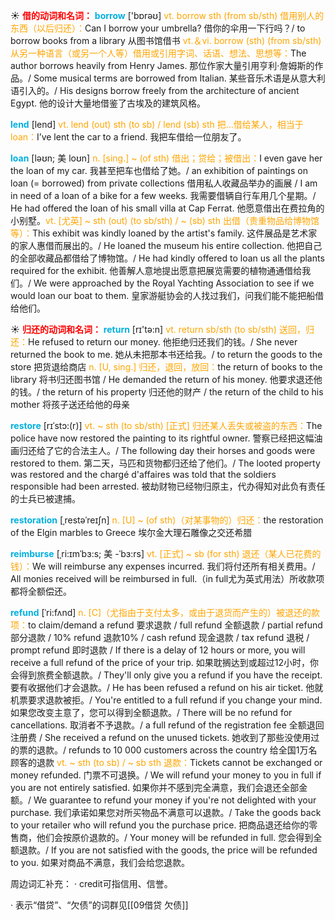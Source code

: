 ☀ <font color="red">**借的动词和名词：**</font>
<font color="sky blue">**borrow**</font> ['bɒrəʊ] 
<font color="orange">vt. borrow sth (from sb/sth) 借用别人的东西（以后归还）：</font>Can I borrow your umbrella? 借你的伞用一下行吗？/ to borrow books from a library 从图书馆借书 <font color="orange">vt.＆vi. borrow (sth) (from sb/sth) 从另一种语言（或另一个人等）借用或引用字词、话语、想法、思想等：</font>The author borrows heavily from Henry James. 那位作家大量引用亨利·詹姆斯的作品。/ Some musical terms are borrowed from Italian. 某些音乐术语是从意大利语引入的。/ His designs borrow freely from the architecture of ancient Egypt. 他的设计大量地借鉴了古埃及的建筑风格。

<font color="sky blue">**lend**</font> [lend] 
<font color="orange">vt. lend (out) sth (to sb) / lend (sb) sth 把…借给某人，相当于loan：</font>I’ve lent the car to a friend. 我把车借给一位朋友了。
           
<font color="sky blue">**loan**</font> [ləʊn; 美 loʊn]
<font color="orange">n. [sing.] ~ (of sth) 借出；贷给；被借出：</font>I even gave her the loan of my car. 我甚至把车也借给了她。/ an exhibition of paintings on loan (= borrowed) from private collections 借用私人收藏品举办的画展 / I am in need of a loan of a bike for a few weeks. 我需要借辆自行车用几个星期。/ He had offered the loan of his small villa at Cap Ferrat. 他愿意借出在费拉角的小别墅。<font color="orange">vt. [尤英] ~ sth (out) (to sb/sth) / ~ (sb) sth 出借（贵重物品给博物馆等）：</font>This exhibit was kindly loaned by the artist's family. 这件展品是艺术家的家人惠借而展出的。/ He loaned the museum his entire collection. 他把自己的全部收藏品都借给了博物馆。/ He had kindly offered to loan us all the plants required for the exhibit. 他善解人意地提出愿意把展览需要的植物通通借给我们。/ We were approached by the Royal Yachting Association to see if we would loan our boat to them. 皇家游艇协会的人找过我们，问我们能不能把船借给他们。

☀ <font color="red">**归还的动词和名词：**</font>
<font color="sky blue">**return**</font> [rɪ'tə:n] 
<font color="orange">vt. return sb/sth (to sb/sth) 送回，归还：</font>He refused to return our money. 他拒绝归还我们的钱。/ She never returned the book to me. 她从未把那本书还给我。/ to return the goods to the store 把货退给商店 <font color="orange">n. [U, sing.] 归还，退回，放回：</font>the return of books to the library 将书归还图书馆 / He demanded the return of his money. 他要求退还他的钱。/ the return of his property 归还他的财产 / the return of the child to his mother 将孩子送还给他的母亲
           
<font color="sky blue">**restore**</font> [rɪˈstɔ:(r)]
<font color="orange">vt. ~ sth (to sb/sth) [正式] 归还某人丢失或被盗的东西：</font>The police have now restored the painting to its rightful owner. 警察已经把这幅油画归还给了它的合法主人。/ The following day their horses and goods were restored to them. 第二天，马匹和货物都归还给了他们。/ The looted property was restored and the chargé d'affaires was told that the soldiers responsible had been arrested. 被劫财物已经物归原主，代办得知对此负有责任的士兵已被逮捕。
           
<font color="sky blue">**restoration**</font> [ˌrestəˈreɪʃn]
<font color="orange">n. [U] ~ (of sth)（对某事物的）归还：</font>the restoration of the Elgin marbles to Greece 埃尔金大理石雕像之交还希腊
           
<font color="sky blue">**reimburse**</font> [ˌri:ɪmˈbɜ:s; 美 -ˈbɜ:rs]
<font color="orange">vt. [正式] ~ sb (for sth) 退还（某人已花费的钱）：</font>We will reimburse any expenses incurred. 我们将付还所有相关费用。/ All monies received will be reimbursed in full.（in full尤为英式用法）所收款项都将全额偿还。
           
<font color="sky blue">**refund**</font> [ˈri:fʌnd]
<font color="orange">n. [C]（尤指由于支付太多，或由于退货而产生的）被退还的款项：</font>to claim/demand a refund 要求退款 / full refund 全额退款 / partial refund 部分退款 / 10% refund 退款10% / cash refund 现金退款 / tax refund 退税 / prompt refund 即时退款 / If there is a delay of 12 hours or more, you will receive a full refund of the price of your trip. 如果耽搁达到或超过12小时，你会得到旅费全额退款。/ They'll only give you a refund if you have the receipt. 要有收据他们才会退款。/ He has been refused a refund on his air ticket. 他就机票要求退款被拒。/ You're entitled to a full refund if you change your mind. 如果您改变主意了，您可以得到全额退款。/ There will be no refund for cancellations. 取消者不予退款。/ a full refund of the registration fee 全额退回注册费 / She received a refund on the unused tickets. 她收到了那些没使用过的票的退款。/ refunds to 10 000 customers across the country 给全国1万名顾客的退款 <font color="orange">vt. ~ sth (to sb) / ~ sb sth 退款：</font>Tickets cannot be exchanged or money refunded. 门票不可退换。/ We will refund your money to you in full if you are not entirely satisfied. 如果你并不感到完全满意，我们会退还全部金额。/ We guarantee to refund your money if you're not delighted with your purchase. 我们承诺如果您对所买物品不满意可以退款。/ Take the goods back to your retailer who will refund you the purchase price. 把商品退还给你的零售商，他们会按原价退款的。/ Your money will be refunded in full. 您会得到全额退款。/ If you are not satisfied with the goods, the price will be refunded to you. 如果对商品不满意，我们会给您退款。

周边词汇补充：
· credit可指信用、信誉。

· 表示“借贷”、“欠债”的词群见[[09借贷 欠债]]
